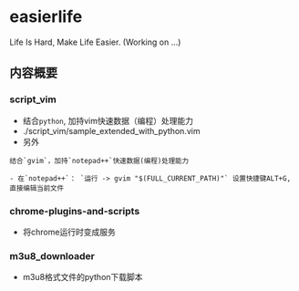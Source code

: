 # easierlife
Life Is Hard, Make Life Easier.
(Working on ...)

## 内容概要

### script_vim
- 结合`python`, 加持vim快速数据（编程）处理能力
- ./script_vim/sample_extended_with_python.vim
- 另外

```
结合`gvim`，加持`notepad++`快速数据(编程)处理能力

- 在`notepad++`： `运行 -> gvim "$(FULL_CURRENT_PATH)"` 设置快捷键ALT+G, 直接编辑当前文件
```

### chrome-plugins-and-scripts
- 将chrome运行时变成服务

### m3u8_downloader
- m3u8格式文件的python下载脚本